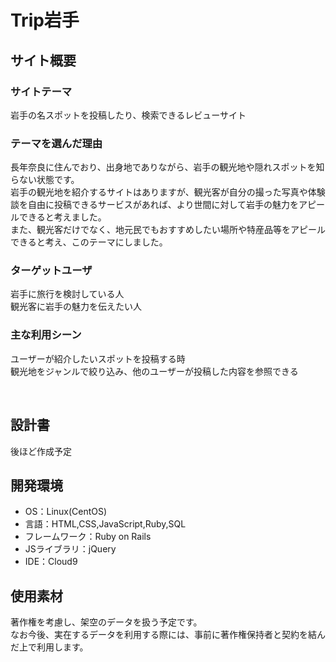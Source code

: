 # Trip岩手
## サイト概要
### サイトテーマ
岩手の名スポットを投稿したり、検索できるレビューサイト
​
### テーマを選んだ理由
長年奈良に住んでおり、出身地でありながら、岩手の観光地や隠れスポットを知らない状態です。<br>
岩手の観光地を紹介するサイトはありますが、観光客が自分の撮った写真や体験談を自由に投稿できるサービスがあれば、より世間に対して岩手の魅力をアピールできると考えました。<br>
また、観光客だけでなく、地元民でもおすすめしたい場所や特産品等をアピールできると考え、このテーマにしました。

### ターゲットユーザ
岩手に旅行を検討している人<br>
観光客に岩手の魅力を伝えたい人
​
### 主な利用シーン
ユーザーが紹介したいスポットを投稿する時<br>
観光地をジャンルで絞り込み、他のユーザーが投稿した内容を参照できる

​
## 設計書
後ほど作成予定
​
## 開発環境
- OS：Linux(CentOS)
- 言語：HTML,CSS,JavaScript,Ruby,SQL
- フレームワーク：Ruby on Rails
- JSライブラリ：jQuery
- IDE：Cloud9
​
## 使用素材
著作権を考慮し、架空のデータを扱う予定です。<br>
なお今後、実在するデータを利用する際には、事前に著作権保持者と契約を結んだ上で利用します。